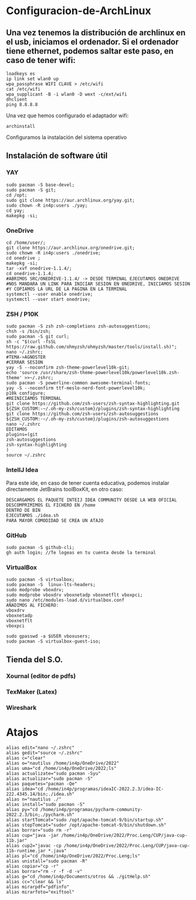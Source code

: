 # Configuracion-de-ArchLinux

## Una vez tenemos la distribución de archlinux en el usb, iniciamos el ordenador. Si el ordenador tiene ethernet, podemos saltar este paso, en caso de tener wifi:
```
loadkeys es
ip link set wlan0 up
wpa_passphrase WIFI CLAVE > /etc/wifi
cat /etc/wifi
wpa_supplicant -B -i wlan0 -D wext -c/ext/wifi
dhclient
ping 8.8.8.8
```
Una vez que hemos configurado el adaptador wifi:
```
archinstall
```
Configuramos la instalación del sistema operativo


## Instalación de software útil

### YAY
```
sudo pacman -S base-devel;
sudo pacman -S git;
cd /opt;
sudo git clone https://aur.archlinux.org/yay.git;
sudo chown -R in4p:users ./yay;
cd yay;
makepkg -si;
```

### OneDrive
```
cd /home/user/;
git clone https://aur.archlinux.org/onedrive.git;
sudo chowm -R in4p:users ./onedrive;
cd onedrive ;
makepkg -si;
tar -xvf onedrive-1.1.4/;
cd onedrive-1.1.4;
#ABRIMOS SRC/ONEDRIVE-1.1.4/ -> DESDE TERMINAL EJECUTAMOS ONEDRIVE
#NOS MANDARA UN LINK PARA INICIAR SESION EN ONEDRIVE, INICIAMOS SESION
#Y COPIAMOS LA URL DE LA PAGINA EN LA TERMINAL
systemctl --user enable onedrive;
systemctl --user start onedrive;
```

### ZSH / P10K
```
sudo pacman -S zsh zsh-completions zsh-autosuggestions;
chsh -s /bin/zsh;
sudo pacman -S git curl;
sh -c "$(curl -fsSL https://raw.github.com/ohmyzsh/ohmyzsh/master/tools/install.sh)";
nano ~/.zshrc;
#TEMA->AGNOSTER
#CERRAR SESION
yay -S --noconfirm zsh-theme-powerlevel10k-git;
echo 'source /usr/share/zsh-theme-powerlevel10k/powerlevel10k.zsh-theme' >>~/.zshrc;
sudo pacman -S powerline-common awesome-terminal-fonts;
yay -S --noconfirm ttf-meslo-nerd-font-powerlevel10k;
p10k configure;
#REINICIAMOS TERMINAL
git clone https://github.com/zsh-users/zsh-syntax-highlighting.git ${ZSH_CUSTOM:-~/.oh-my-zsh/custom}/plugins/zsh-syntax-highlighting
git clone https://github.com/zsh-users/zsh-autosuggestions ${ZSH_CUSTOM:-~/.oh-my-zsh/custom}/plugins/zsh-autosuggestions
nano ~/.zshrc
EDITAMOS
plugins=(git
zsh-autosuggestions
zsh-syntax-highlighting
)
source ~/.zshrc
```

### IntelIJ Idea
Para este ide, en caso de tener cuenta educativa, podemos instalar directamente JetBrains toolBoxKit, en otro caso:
```
DESCARGAMOS EL PAQUETE INTEIJ IDEA COMMUNITY DESDE LA WEB OFICIAL
DESCOMPRIMIMOS EL FICHERO EN /home
DENTRO DE BIN
EJECUTAMOS ./idea.sh
PARA MAYOR COMODIDAD SE CREA UN ATAJO
```

### GitHub
```
sudo pacman -S github-cli;
gh auth login; //Te logeas en tu cuenta desde la terminal
```

### VirtualBox
```
sudo pacman -S virtualbox;
sudo pacman -S  linux-lts-headers;
sudo modprobe vboxdrv;
sudo modprobe vboxdrv vboxnetadp vboxnetflt vboxpci;
sudo nano /etc/modules-load.d/virtualbox.conf
AÑADIMOS AL FICHERO:
vboxdrv
vboxnetadp
vboxnetflt
vboxpci

sudo gpasswd -a $USER vboxusers;
sudo pacman -S virtualbox-guest-iso;
```

## Tienda del S.O.

### Xournal (editor de pdfs)

### TexMaker (Latex)

### Wireshark

# Atajos
```
alias edit="nano ~/.zshrc"
alias gedit="source ~/.zshrc"
alias c="clear"
alias o="nautilus /home/in4p/OneDrive/2022"
alias uma="cd /home/in4p/OneDrive/2022;ls"
alias actualizate="sudo pacman -Syu"
alias actualizar="sudo pacman -S"
alias paquetes="pacman -Qe"
alias idea="cd /home/in4p/programas/ideaIC-2022.2.3/idea-IC-222.4345.14/bin;./idea.sh"
alias n="nautilus ./"
alias install="sudo pacman -S"
alias py="cd /home/in4p/programas/pycharm-community-2022.2.3/bin;./pycharm.sh"
alias startTomcat="sudo /opt/apache-tomcat-9/bin/startup.sh"
alias stopTomcat="sudor /opt/apache-tomcat-9/bin/shutdown.sh"
alias borrar="sudo rm -r"
alias cup="java -jar /home/in4p/OneDrive/2022/Proc.Leng/CUP/java-cup-11b.jar"
alias cup2="javac -cp /home/in4p/OneDrive/2022/Proc.Leng/CUP/java-cup-11b-runtime.jar *.java"
alias pl="cd /home/in4p/OneDrive/2022/Proc.Leng;ls"
alias unistall="sudo pacman -R"
alias copiar="cp -r"
alias borrar="rm -r -f -d -v"
alias g="cd /home/in4p/Documents/otros && ./gitHelp.sh"
alias cc="clear && ls"
alias mirarpdf="pdfinfo"
alias mirarfoto="exiftool"

```
